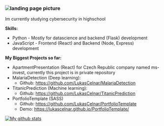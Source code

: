 ### ![landing page picture](https://i.imgur.com/jBuYQkk.png)

Im currently studying cybersecurity in highschool

**Skills:**
  * Python - Mostly for datascience and backend (Flask) development
  * JavaScript - Frontend (React) and Backend (Node, Express) development
  
**My Biggest Projects so far:**
  * ApartmentPresentation (React) for Czech Republic company named ms-invest, currently this project is in private repository
  * MalariaDetection (Deep learning): 
    * Github: https://github.com/LukasCelnar/MalariaDetection
  * TitanicPrediction (Machine learning): 
    * Github: https://github.com/LukasCelnar/TitanicPrediction
  * PortfolioTemplate (SASS)
    * Github: https://github.com/LukasCelnar/PortfolioTemplate
    * Demo: https://lukascelnar.github.io/PortfolioTemplate/

[![My github stats](https://github-readme-stats.vercel.app/api?username=LukasCelnar&theme=tokyonight)](https://github.com/anuraghazra/github-readme-stats)
